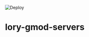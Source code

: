 ![Deploy](https://github.com/ceifa/lory-gmod-servers/workflows/Deploy%20to%20Amazon%20ECS/badge.svg)

# lory-gmod-servers

